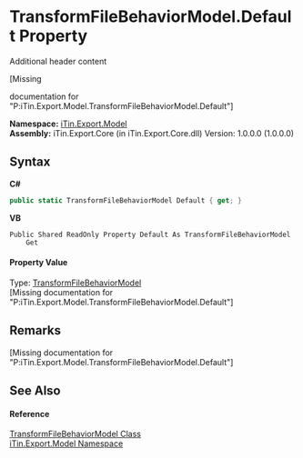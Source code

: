 # TransformFileBehaviorModel.Default Property 
Additional header content 

\[Missing <summary> documentation for "P:iTin.Export.Model.TransformFileBehaviorModel.Default"\]

**Namespace:**&nbsp;<a href="ef57ffcc-e95e-b212-5a46-9aa6f5a3511f">iTin.Export.Model</a><br />**Assembly:**&nbsp;iTin.Export.Core (in iTin.Export.Core.dll) Version: 1.0.0.0 (1.0.0.0)

## Syntax

**C#**<br />
``` C#
public static TransformFileBehaviorModel Default { get; }
```

**VB**<br />
``` VB
Public Shared ReadOnly Property Default As TransformFileBehaviorModel
	Get
```


#### Property Value
Type: <a href="a68db287-f0b1-0ac4-5f2d-5bd8ee3b83c4">TransformFileBehaviorModel</a><br />\[Missing <value> documentation for "P:iTin.Export.Model.TransformFileBehaviorModel.Default"\]

## Remarks
\[Missing <remarks> documentation for "P:iTin.Export.Model.TransformFileBehaviorModel.Default"\]

## See Also


#### Reference
<a href="a68db287-f0b1-0ac4-5f2d-5bd8ee3b83c4">TransformFileBehaviorModel Class</a><br /><a href="ef57ffcc-e95e-b212-5a46-9aa6f5a3511f">iTin.Export.Model Namespace</a><br />